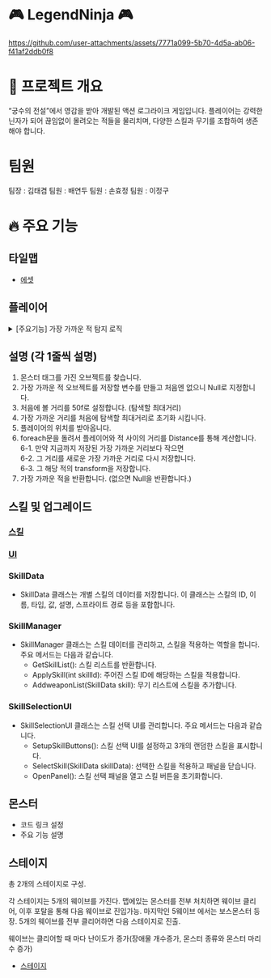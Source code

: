 # 🎮 LegendNinja 🎮

https://github.com/user-attachments/assets/7771a099-5b70-4d5a-ab06-f41af2ddb0f8


# 📌 프로젝트 개요
“궁수의 전설”에서 영감을 받아 개발된 액션 로그라이크 게임입니다. 
플레이어는 강력한 닌자가 되어 끊임없이 몰려오는 적들을 물리치며, 다양한 스킬과 무기를 조합하여 생존해야 합니다. 
# 팀원
팀장 : 김태겸
팀원 : 배연두
팀원 : 손효정
팀원 : 이정구

# 🔥 주요 기능
## 타일맵
- [에셋](https://pixel-boy.itch.io/ninja-adventure-asset-pack)
## 플레이어 
<details><summary> [주요기능] 가장 가까운 적 탐지 로직</summary>

  ```
  Transform FindCloseMonster()
  {
    GameObject[] monsters = GameObject.FindGameObjectsWithTag("Monster"); 
    Transform ClosestEnemy = null;
    float MaxDistance = 50f; 
    float ClosestDistance = MaxDistance;
    Vector2 PlayerPos = transform.position; 
    foreach (GameObject monster in monsters)
        {
            float Distance = Vector2.Distance(PlayerPos, monster.transform.position); 
            if (Distance < ClosestDistance) 
            {
                ClosestDistance = Distance; 
                ClosestEnemy = monster.transform; 
        }
    }
    return ClosestEnemy; 
  }
  ```
</details>

## 설명 (각 1줄씩 설명)<br>
1. 몬스터 태그를 가진 오브젝트를 찾습니다.<br>
2. 가장 가까운 적 오브젝트를 저장할 변수를 만들고 처음엔 없으니 Null로 지정합니다.<br>
3. 처음에 볼 거리를 50f로 설정합니다. (탐색할 최대거리)<br>
4. 가장 가까운 거리를 처음에 탐색할 최대거리로 초기화 시킵니다.<br>
5. 플레이어의 위치를 받아옵니다.<br>
6. foreach문을 돌려서 플레이어와 적 사이의 거리를 Distance를 통해 계산합니다.<br>
6-1. 만약 지금까지 저장된 가장 가까운 거리보다 작으면<br>
6-2. 그 거리를 새로운 가장 가까운 거리로 다시 저장합니다.<br>
6-3. 그 해당 적의 transform을 저장합니다.<br>
7. 가장 가까운 적을 반환합니다. (없으면 Null을 반환합니다.)<br>

## 스킬 및 업그레이드
### [스킬](https://github.com/BeautifulMaple/LegendNinja/tree/main/Assets/Scripts/Skill)
### [UI](https://github.com/BeautifulMaple/LegendNinja/blob/main/Assets/Scripts/UI/SkillSelectionUI.cs)
### SkillData
  - SkillData 클래스는 개별 스킬의 데이터를 저장합니다. 이 클래스는 스킬의 ID, 이름, 타입, 값, 설명, 스프라이트 경로 등을 포함합니다.
### SkillManager
  - SkillManager 클래스는 스킬 데이터를 관리하고, 스킬을 적용하는 역할을 합니다. 주요 메서드는 다음과 같습니다.
    - GetSkillList(): 스킬 리스트를 반환합니다.
    - ApplySkill(int skillId): 주어진 스킬 ID에 해당하는 스킬을 적용합니다.
    - AddweaponList(SkillData skill): 무기 리스트에 스킬을 추가합니다.
### SkillSelectionUI
  - SkillSelectionUI 클래스는 스킬 선택 UI를 관리합니다. 주요 메서드는 다음과 같습니다.
    - SetupSkillButtons(): 스킬 선택 UI를 설정하고 3개의 랜덤한 스킬을 표시합니다.
    - SelectSkill(SkillData skillData): 선택한 스킬을 적용하고 패널을 닫습니다.
    - OpenPanel(): 스킬 선택 패널을 열고 스킬 버튼을 초기화합니다.
## 몬스터
- 코드 링크 설정
- 주요 기능 설명
## 스테이지
총 2개의 스테이지로 구성.

각 스테이지는 5개의 웨이브를 가진다. 맵에있는 몬스터를 전부 처치하면 웨이브 클리어, 이후 포탈을 통해 다음 웨이브로 진입가능. 마지막인 5웨이브 에서는 보스몬스터 등장. 5개의 웨이브를 전부 클리어하면 다음 스테이지로 진출.

웨이브는 클리어할 때 마다 난이도가 증가(장애물 개수증가, 몬스터 종류와 몬스터 마리수 증가) 

- [스테이지](https://github.com/BeautifulMaple/LegendNinja/blob/main/Assets/Scripts/Map/WaveManager.cs)


  
